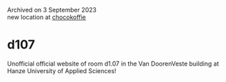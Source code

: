 Archived on 3 September 2023  
new location at [chocokoffie](https://github.com/orgs/chocokoffie/repositories)

# d107
Unofficial official website of room d1.07 in the Van DoorenVeste building at Hanze University of Applied Sciences!
